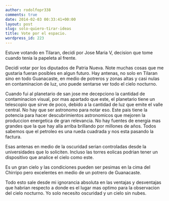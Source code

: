 ```yaml
---
author: rodolfopr338
comments: true
date: 2014-02-03 00:33:41+00:00
layout: post
slug: solo-quiero-tirar-ideas
title: Vote por el espacio.
wordpress_id: 223
---
```

<!-- more -->

Estuve votando en Tilaran, decidi por Jose Maria V, decision que tome cuando tenia la papeleta al frente. 

Decidi votar por los diputados de Patria Nueva. 
Note muchas cosas que me gustaria fueran posibles en algun futuro.
Hay antenas, no solo en Tilaran sino en todo Guanacaste, en medio de potreros y zonas altas y casi nulas en contaminacion de luz, uno puede sentarse ver todo el cielo nocturno.

Cuando fui al planetario de san jose me decepciono la cantidad de contaminacion visual, por mas apartado que este, el planetario tiene un telescopio que sirve de poco, debido a la cantidad de luz que emite el valle central. No hay que ser astronomo para notar eso. Este pais tiene la potencia para hacer descubrimientos astronomicos que mejoren la produccion energetica de gran relevancia. No hay fuentes de energia mas grandes que la que hay alla arriba brillando por millones de años. Todos sabemos que el petroleo es una rueda cuadrada y nos esta pasando la factura.

Esas antenas en medio de la oscuridad serian controladas desde la universidades que lo soliciten.
Incluso las torres eolicas podrian tener un dispositivo que analice el cielo como este.

Es un gran cielo y las condiciones pueden ser pesimas en la cima del Chirripo pero excelentes en medio de un potrero de Guanacaste.

Todo esto sale desde mi ignorancia absoluta en las ventajas y desventajas que habrian respecto a donde es el lugar mas optimo para la observacion del cielo nocturno. 
Yo solo necesito oscuridad y un cielo sin nubes.

